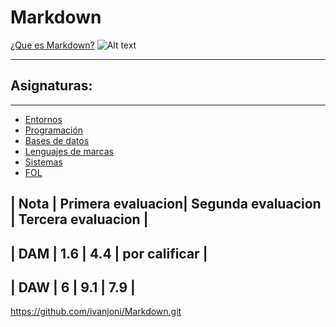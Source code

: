 # Markdown
[¿Que es Markdown?](https://www.genbeta.com/guia-de-inicio/que-es-markdown-para-que-sirve-y-como-usarlo)
![Alt text](https://cdn.iconscout.com/icon/free/png-256/markdown-3629496-3031559.png)



<HR> <H2> Asignaturas: </H2> <HR>



* [Entornos](Entornos)
* [Programación](programación)
* [Bases de datos](bases_de_datos)
* [Lenguajes de marcas](Lenguajes_de_marcas)
* [Sistemas](sistemas)
* [FOL](FOL)

  
  
  
  
 | Nota | Primera evaluacion| Segunda evaluacion | Tercera evaluacion |
  --
 | DAM  | 1.6               | 4.4                | por calificar      |
  --
 | DAW  | 6                 |        9.1         | 7.9                |
  --

  
  
  
  
  
  
  https://github.com/ivanjoni/Markdown.git
